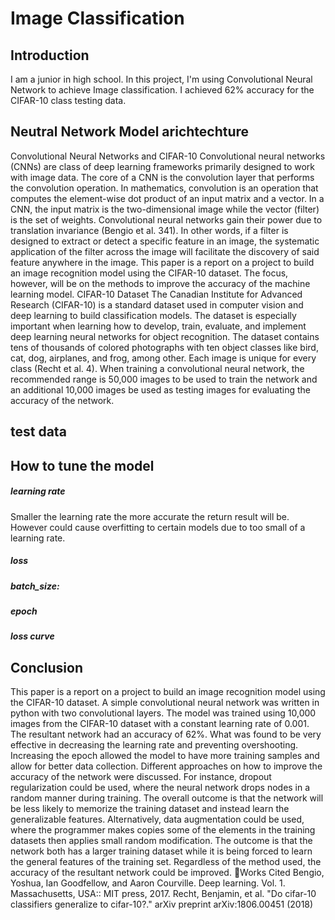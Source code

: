 # Image Classification

## Introduction
I am a junior in high school. In this project, I'm using Convolutional Neural Network to achieve Image classification.
I achieved 62% accuracy for the CIFAR-10 class testing data.


## Neutral Network Model arichtechture
Convolutional Neural Networks and CIFAR-10
Convolutional neural networks (CNNs) are class of deep learning frameworks primarily designed to work with image data. The core of a CNN is the convolution layer that performs the convolution operation. In mathematics, convolution is an operation that computes the element-wise dot product of an input matrix and a vector. In a CNN, the input matrix is the two-dimensional image while the vector (filter) is the set of weights. Convolutional neural networks gain their power due to translation invariance (Bengio et al. 341). In other words, if a filter is designed to extract or detect a specific feature in an image, the systematic application of the filter across the image will facilitate the discovery of said feature anywhere in the image. This paper is a report on a project to build an image recognition model using the CIFAR-10 dataset. The focus, however, will be on the methods to improve the accuracy of the machine learning model. 
CIFAR-10 Dataset
The Canadian Institute for Advanced Research (CIFAR-10) is a standard dataset used in computer vision and deep learning to build classification models. The dataset is especially important when learning how to develop, train, evaluate, and implement deep learning neural networks for object recognition. The dataset contains tens of thousands of colored photographs with ten object classes like bird, cat, dog, airplanes, and frog, among other. Each image is unique for every class (Recht et al. 4). When training a convolutional neural network, the recommended range is 50,000 images to be used to train the network and an additional 10,000 images be used as testing images for evaluating the accuracy of the network.

## test data


## How to tune the model
##### learning rate
Smaller the learning rate the more accurate the return result will be. However could cause overfitting to certain models due to too small of a learning rate.
##### loss
##### batch_size: 
##### epoch
##### loss curve

## Conclusion
This paper is a report on a project to build an image recognition model using the CIFAR-10 dataset. A simple convolutional neural network was written in python with two convolutional layers. The model was trained using 10,000 images from the CIFAR-10 dataset with a constant learning rate of 0.001. The resultant network had an accuracy of 62%. What was found to be very effective in decreasing the learning rate and preventing overshooting.  Increasing the epoch allowed the model to have more training samples and allow for better data collection. Different approaches on how to improve the accuracy of the network were discussed. For instance, dropout regularization could be used, where the neural network drops nodes in a random manner during training. The overall outcome is that the network will be less likely to memorize the training dataset and instead learn the generalizable features. Alternatively, data augmentation could be used, where the programmer makes copies some of the elements in the training datasets then applies small random modification. The outcome is that the network both has a larger training dataset while it is being forced to learn the general features of the training set. Regardless of the method used, the accuracy of the resultant network could be improved. 
Works Cited
Bengio, Yoshua, Ian Goodfellow, and Aaron Courville. Deep learning. Vol. 1. Massachusetts, USA:: MIT press, 2017.
Recht, Benjamin, et al. "Do cifar-10 classifiers generalize to cifar-10?." arXiv preprint arXiv:1806.00451 (2018)

